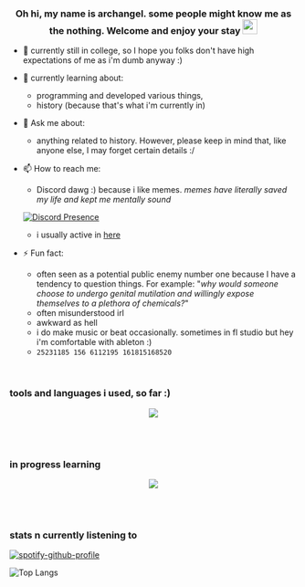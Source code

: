 ### <div align="center">Oh hi, my name is archangel. some people might know me as the nothing. Welcome and enjoy your stay <img src="https://media.giphy.com/media/hvRJCLFzcasrR4ia7z/giphy.gif" width="26"/></div>


- 🔭 currently still in college, so I hope you folks don't have high expectations of me as i'm dumb anyway :)

  
- 🌱 currently learning about:
  - programming and developed various things,
  - history (because that's what i'm currently in)

    
- 💬 Ask me about:
  - anything related to history. However, please keep in mind that, like anyone else, I may forget certain details :/


- 📫 How to reach me:
  - Discord dawg :) because i like memes. *memes have literally saved my life and kept me mentally sound*
    <div align="center" style="width: 700px;">
  [![Discord Presence](https://lanyard.cnrad.dev/api/1086625985761382430?theme=dark&hideDiscrim=true&borderRadius=30px&idleMessage=either%20hunting%20some%20good/offensive%20memes%20or%20plotting%20something%20bad%20for%20personal%20benefit)](https://discord.com/users/1086625985761382430)</div>

  - i usually active in [here](https://discord.gg/DHWfHRWe2V)


- ⚡ Fun fact:
  - often seen as a potential public enemy number one because I have a tendency to question things. For example: "*why would someone choose to undergo genital mutilation and willingly expose themselves to a plethora of chemicals?*"
  - often misunderstood irl
  - awkward as hell
  - i do make music or beat occasionally. sometimes in fl studio but hey i'm comfortable with ableton :)
  - ```25231185 156 6112195 161815168520```
<br />


### tools and languages i used, so far :)
<table align="center"><tr>

<p align="center">
  <a href="https://skillicons.dev">
    <img src="https://skillicons.dev/icons?i=python,javascript,typescript,vite,react,next,bun,vercel,netlify,replit,html,css,tailwind,nodejs,git,pr" />
  </a>
</p>

</tr></table>

<br/>


### in progress learning
<table align="center"><tr>

<p align="center">
  <a href="https://skillicons.dev">
    <img src="https://skillicons.dev/icons?i=tensorflow,swift,firebase,flutter,dart,rust,cpp,cs,threejs,vue,svelte,ableton" />
  </a>
</p>

</tr></table>

<br/>

### stats n currently listening to

[![spotify-github-profile](https://spotify-github-profile.vercel.app/api/view?uid=31m46cu6cyetx22aefgan7ga4h6a&cover_image=true&theme=default&show_offline=false&background_color=121212&interchange=true&bar_color=53b14f&bar_color_cover=true)](https://spotify-github-profile.vercel.app/api/view?uid=31m46cu6cyetx22aefgan7ga4h6a&redirect=true)

![Top Langs](https://github-readme-stats.vercel.app/api/top-langs/?username=archangel-12&hide_progress=true)

<br/>
